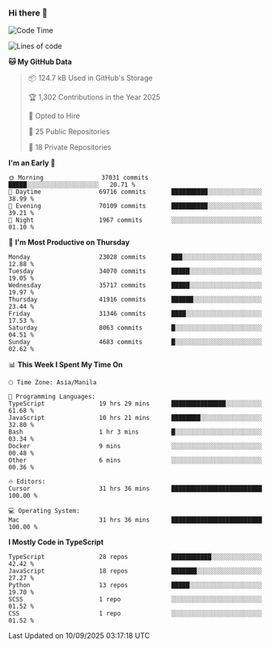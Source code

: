 ### Hi there 👋

<!--START_SECTION:waka-->
![Code Time](http://img.shields.io/badge/Code%20Time-2%2C111%20hrs%2038%20mins-blue)

![Lines of code](https://img.shields.io/badge/From%20Hello%20World%20I%27ve%20Written-68.3%20million%20lines%20of%20code-blue)

**🐱 My GitHub Data** 

> 📦 124.7 kB Used in GitHub's Storage 
 > 
> 🏆 1,302 Contributions in the Year 2025
 > 
> 💼 Opted to Hire
 > 
> 📜 25 Public Repositories 
 > 
> 🔑 18 Private Repositories 
 > 
**I'm an Early 🐤** 

```text
🌞 Morning                37031 commits       █████░░░░░░░░░░░░░░░░░░░░   20.71 % 
🌆 Daytime                69716 commits       ██████████░░░░░░░░░░░░░░░   38.99 % 
🌃 Evening                70109 commits       ██████████░░░░░░░░░░░░░░░   39.21 % 
🌙 Night                  1967 commits        ░░░░░░░░░░░░░░░░░░░░░░░░░   01.10 % 
```
📅 **I'm Most Productive on Thursday** 

```text
Monday                   23028 commits       ███░░░░░░░░░░░░░░░░░░░░░░   12.88 % 
Tuesday                  34070 commits       █████░░░░░░░░░░░░░░░░░░░░   19.05 % 
Wednesday                35717 commits       █████░░░░░░░░░░░░░░░░░░░░   19.97 % 
Thursday                 41916 commits       ██████░░░░░░░░░░░░░░░░░░░   23.44 % 
Friday                   31346 commits       ████░░░░░░░░░░░░░░░░░░░░░   17.53 % 
Saturday                 8063 commits        █░░░░░░░░░░░░░░░░░░░░░░░░   04.51 % 
Sunday                   4683 commits        █░░░░░░░░░░░░░░░░░░░░░░░░   02.62 % 
```


📊 **This Week I Spent My Time On** 

```text
🕑︎ Time Zone: Asia/Manila

💬 Programming Languages: 
TypeScript               19 hrs 29 mins      ███████████████░░░░░░░░░░   61.68 % 
JavaScript               10 hrs 21 mins      ████████░░░░░░░░░░░░░░░░░   32.80 % 
Bash                     1 hr 3 mins         █░░░░░░░░░░░░░░░░░░░░░░░░   03.34 % 
Docker                   9 mins              ░░░░░░░░░░░░░░░░░░░░░░░░░   00.48 % 
Other                    6 mins              ░░░░░░░░░░░░░░░░░░░░░░░░░   00.36 % 

🔥 Editors: 
Cursor                   31 hrs 36 mins      █████████████████████████   100.00 % 

💻 Operating System: 
Mac                      31 hrs 36 mins      █████████████████████████   100.00 % 
```

**I Mostly Code in TypeScript** 

```text
TypeScript               28 repos            ███████████░░░░░░░░░░░░░░   42.42 % 
JavaScript               18 repos            ███████░░░░░░░░░░░░░░░░░░   27.27 % 
Python                   13 repos            █████░░░░░░░░░░░░░░░░░░░░   19.70 % 
SCSS                     1 repo              ░░░░░░░░░░░░░░░░░░░░░░░░░   01.52 % 
CSS                      1 repo              ░░░░░░░░░░░░░░░░░░░░░░░░░   01.52 % 
```




 Last Updated on 10/09/2025 03:17:18 UTC
<!--END_SECTION:waka-->
